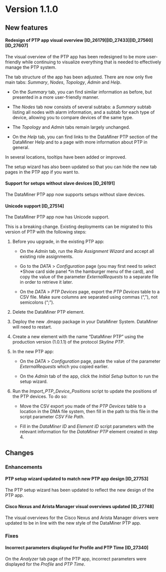 # Version 1.1.0

## New features

#### Redesign of PTP app visual overview \[ID_26179\]\[ID_27433\]\[ID_27560\]\[ID_27607\]

The visual overview of the PTP app has been redesigned to be more user-friendly while continu­ing to visualize everything that is needed to effectively manage the PTP system.

The tab structure of the app has been adjusted. There are now only five main tabs: *Summary*, *Nodes*, *Topology*, *Admin* and *Help*.

- On the *Summary* tab, you can find similar information as before, but presented in a more user-friendly manner.

- The *Nodes* tab now consists of several subtabs: a *Summary* subtab listing all nodes with alarm information, and a subtab for each type of device, allowing you to compare devices of the same type.

- The *Topology* and *Admin* tabs remain largely unchanged.

- On the *Help* tab, you can find links to the DataMiner PTP section of the DataMiner Help and to a page with more information about PTP in general.

In several locations, tooltips have been added or improved.

The setup wizard has also been updated so that you can hide the new tab pages in the PTP app if you want to.

#### Support for setups without slave devices \[ID_26191\]

The DataMiner PTP app now supports setups without slave devices.

#### Unicode support \[ID_27514\]

The DataMiner PTP app now has Unicode support.

This is a breaking change. Existing deployments can be migrated to this version of PTP with the following steps:

1. Before you upgrade, in the existing PTP app:

    - On the *Admin* tab, run the *Role Assignment Wizard* and accept all existing role assignments.

    - Go to the *DATA* > *Configuration* page (you may first need to select *Show card side panel *in the hamburger menu of the card), and copy the value of the parameter *ExternalRequests* to a separate file in order to retrieve it later.

    - On the *DATA* > *PTP Devices* page, export the *PTP Devices* table to a CSV file. Make sure columns are separated using commas (“,”), not semicolons (“;”).

2. Delete the DataMiner PTP element.

3. Deploy the new .dmapp package in your DataMiner System. DataMiner will need to restart.

4. Create a new element with the name “DataMiner PTP” using the production version (1.0.1.1) of the protocol *Skyline PTP*.

5. In the new PTP app:

    - On the *DATA* > *Configuration* page, paste the value of the parameter *ExternalRequests* which you copied earlier.

    - On the *Admin* tab of the app, click the *Initial Setup* button to run the setup wizard.

6. Run the *Import_PTP_Device_Positions* script to update the positions of the PTP devices. To do so:

    - Move the CSV export you made of the *PTP Devices* table to a location in the DMA file system, then fill in the path to this file in the script parameter *CSV File Path*.

    - Fill in the *DataMiner ID* and *Element ID* script parameters with the relevant information for the *DataMiner PTP* element created in step 4.

## Changes

### Enhancements

#### PTP setup wizard updated to match new PTP app design \[ID_27753\]

The PTP setup wizard has been updated to reflect the new design of the PTP app.

#### Cisco Nexus and Arista Manager visual overviews updated \[ID_27748\]

The visual overviews for the Cisco Nexus and Arista Manager drivers were updated to be in line with the new style of the DataMiner PTP app.

### Fixes

#### Incorrect parameters displayed for Profile and PTP Time \[ID_27340\]

On the *Analyzer* tab page of the PTP app, incorrect parameters were displayed for the *Profile* and *PTP Time*.
